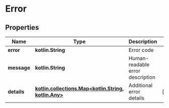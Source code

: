 
# Error

## Properties
| Name | Type | Description | Notes |
| ------------ | ------------- | ------------- | ------------- |
| **error** | **kotlin.String** | Error code |  |
| **message** | **kotlin.String** | Human-readable error description |  |
| **details** | [**kotlin.collections.Map&lt;kotlin.String, kotlin.Any&gt;**](kotlin.Any.md) | Additional error details |  [optional] |



